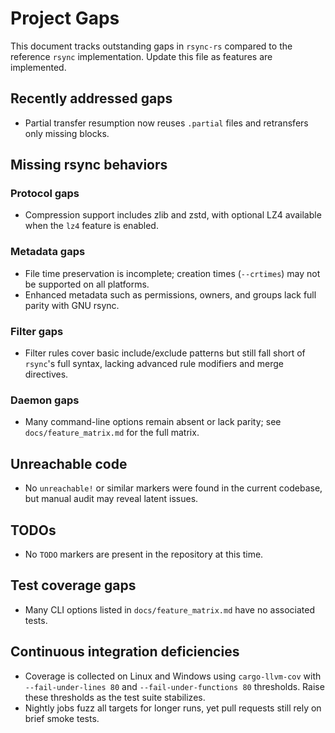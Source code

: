 # Project Gaps

This document tracks outstanding gaps in `rsync-rs` compared to the reference `rsync` implementation. Update this file as features are implemented.

## Recently addressed gaps
- Partial transfer resumption now reuses `.partial` files and retransfers only missing blocks.

## Missing rsync behaviors

### Protocol gaps
- Compression support includes zlib and zstd, with optional LZ4 available when the `lz4` feature is enabled.

### Metadata gaps
- File time preservation is incomplete; creation times (`--crtimes`) may not be supported on all platforms.
- Enhanced metadata such as permissions, owners, and groups lack full parity with GNU rsync.

### Filter gaps
- Filter rules cover basic include/exclude patterns but still fall short of `rsync`'s full syntax, lacking advanced rule modifiers and merge directives.

### Daemon gaps
- Many command-line options remain absent or lack parity; see `docs/feature_matrix.md` for the full matrix.

## Unreachable code
- No `unreachable!` or similar markers were found in the current codebase, but manual audit may reveal latent issues.

## TODOs
- No `TODO` markers are present in the repository at this time.

## Test coverage gaps
 - Many CLI options listed in `docs/feature_matrix.md` have no associated tests.

## Continuous integration deficiencies
- Coverage is collected on Linux and Windows using `cargo-llvm-cov` with `--fail-under-lines 80` and `--fail-under-functions 80` thresholds.
  Raise these thresholds as the test suite stabilizes.
- Nightly jobs fuzz all targets for longer runs, yet pull requests still rely on brief smoke tests.
